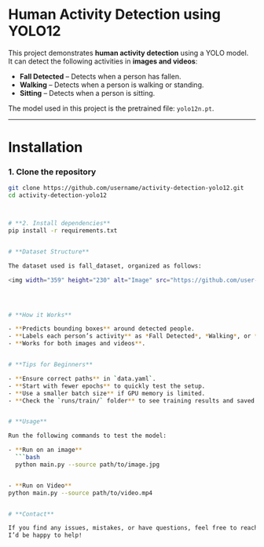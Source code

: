 # Human Activity Detection using YOLO12

This project demonstrates **human activity detection** using a YOLO model.  
It can detect the following activities in **images and videos**:

- **Fall Detected** – Detects when a person has fallen.  
- **Walking** – Detects when a person is walking or standing.  
- **Sitting** – Detects when a person is sitting.  

The model used in this project is the pretrained file: `yolo12n.pt`.

---

# **Installation**

### 1. Clone the repository
```bash
git clone https://github.com/username/activity-detection-yolo12.git
cd activity-detection-yolo12



# **2. Install dependencies**
pip install -r requirements.txt


# **Dataset Structure**

The dataset used is fall_dataset, organized as follows:

<img width="359" height="230" alt="Image" src="https://github.com/user-attachments/assets/66f5511a-49a6-48e7-8f5e-d406b2efdd25" />




# **How it Works**

- **Predicts bounding boxes** around detected people.  
- **Labels each person’s activity** as *Fall Detected*, *Walking*, or *Sitting*.  
- **Works for both images and videos**.  


# **Tips for Beginners**

- **Ensure correct paths** in `data.yaml`.  
- **Start with fewer epochs** to quickly test the setup.  
- **Use a smaller batch size** if GPU memory is limited.  
- **Check the `runs/train/` folder** to see training results and saved weights.  


# **Usage**

Run the following commands to test the model:

- **Run on an image**
  ```bash
  python main.py --source path/to/image.jpg


- **Run on Video**
python main.py --source path/to/video.mp4


# **Contact**

If you find any issues, mistakes, or have questions, feel free to reach out by opening an issue in this repository.
I’d be happy to help!
